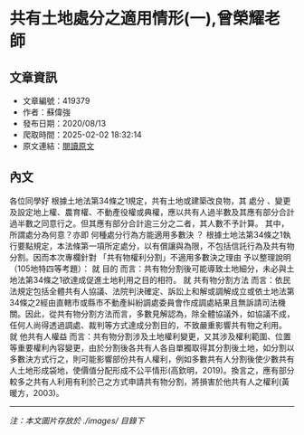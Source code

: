 # 共有土地處分之適用情形(一),曾榮耀老師

## 文章資訊
- 文章編號：419379
- 作者：蘇偉強
- 發布日期：2020/08/13
- 爬取時間：2025-02-02 18:32:14
- 原文連結：[閱讀原文](https://real-estate.get.com.tw/Columns/detail.aspx?no=419379)

## 內文
各位同學好
根據土地法第34條之1規定，共有土地或建築改良物，其
處分
、變更及設定地上權、農育權、不動產役權或典權，應以共有人過半數及其應有部分合計過半數之同意行之。但其應有部分合計逾三分之二者，其人數不予計算。
其中，所謂處分為何意？亦即
何種處分行為方能適用多數決
？
根據土地法第34條之1執行要點規定，本法條第一項所定處分，以有償讓與為限，不包括信託行為及共有物分割。因而本次專欄針對
「共有物權利分割」不適用多數決之理由
予以整理說明（105地特四等考題）：
就
目的
而言：共有物分割後可能導致土地細分，未必與土地法第34條之1欲達成促進土地利用之目的相符。
就
共有物分割方法
而言：依民法規定包括全體共有人協議、法院判決確定、訴訟上和解或調解成立或依土地法第34條之2經由直轄市或縣市不動產糾紛調處委員會作成調處結果且無訴請司法機關。因此，從共有物分割方法而言，多數見解認為，除全體協議外，如協議不成，任何人尚得透過調處、裁判等方式達成分割目的，不致嚴重影響共有物之利用。
就
他共有人權益
而言：共有物分割涉及土地權利變更，又其涉及權利範圍、位置等重要權利內容變更，由於分割後各共有人各自單獨取得其分割後土地，如分割以多數決方式行之，則可能影響部份共有人權利，例如多數共有人分割後使少數共有人土地形成袋地，使價值分配形成不公平情形(高欽明，2019)。換言之，應有部分較多之共有人利用有利於己之方式申請共有物分割，將損害於他共有人之權利(黃暖方，2003)。

---
*注：本文圖片存放於 ./images/ 目錄下*
